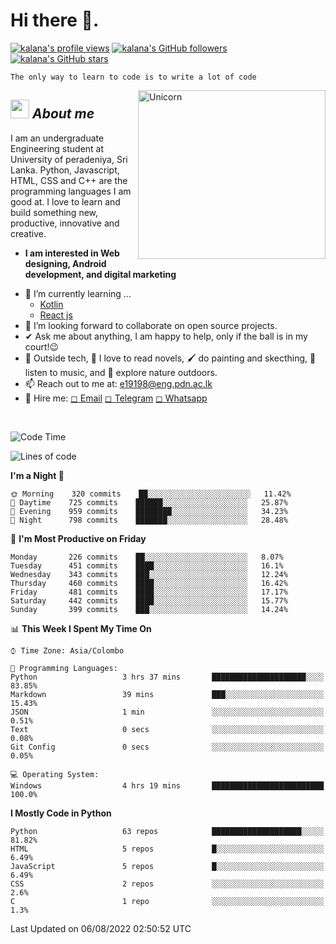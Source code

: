 <h1>Hi there 👋.</h1>

<a title="kalana's profile views " href="https://github.com/kalanakt" ><img src="https://komarev.com/ghpvc/?username=kalanakt&label=Profile%20views" alt="kalana's profile views"></a>
<a title="kalana's GitHub followers " href="https://github.com/kalanakt" ><img src="https://img.shields.io/github/followers/kalanakt?style=social" alt="kalana's GitHub followers"></a>
<a title="kalana's GitHub stars " href="https://github.com/kalanakt" ><img src="https://img.shields.io/github/stars/kalanakt?style=social" alt="kalana's GitHub stars "></a>

```
The only way to learn to code is to write a lot of code
```

<img align="right" width=300px height=270px alt="Unicorn" src="https://c.tenor.com/GN73MKBawZYAAAAi/busy-cute.gif" />

## <img src="https://media.giphy.com/media/ObNTw8Uzwy6KQ/giphy.gif" width=30px height=30px>&nbsp;***About me***

I am an undergraduate Engineering student at University of peradeniya, Sri Lanka. Python, Javascript, HTML, CSS and C++ are the programming languages I am good at. I love to learn and build something new, productive, innovative and creative.
* **I am interested in Web designing, Android development, and digital marketing**
- 🌱 I’m currently learning ...
  - <a href="https://kotlinlang.org/">Kotlin</a>
  - <a href="https://reactjs.org/">React js</a>
- 👯 I’m looking forward to collaborate on open source projects.
- ✔ Ask me about anything, I am happy to help, only if the ball is in my court!😉<br>
- 🌈 Outside tech, 📖 I love to read novels, 🖌️ do painting and skecthing, 🎵 listen to music, and 🌴 explore nature outdoors.
- 📫 Reach out to me at: <a href = "mailto: e19198@eng.pdn.ac.lk ">e19198@eng.pdn.ac.lk</a>
- 💌 Hire me:  <a href = "mailto: e19198@eng.pdn.ac.lk ">◻ Email</a> <a href = "https://t.me/kinu6">◻ Telegram</a>  <a href = "https://wa.me/94760351335">◻ Whatsapp</a>
<br>

<!--

### <img src="https://media.giphy.com/media/iY8CRBdQXODJSCERIr/giphy.gif" width=30px height=30px>&nbsp;***Here Are Some of My GitHub Statistics ....***
<br>
<table border="0" align="center">
<td width="50%" align="center">
<a href="https://github.com/anuraghazra/github-readme-stats"><img src="https://github-readme-stats.vercel.app/api?username=kalanakt&count_private=true&include_all_commits=true&theme=tokyonight&disable_animations=false"></a>
</td>
<td width="50%" align="center">
<a href="https://github.com/DenverCoder1/github-readme-streak-stats"><img src="https://github-readme-streak-stats.herokuapp.com/?user=kalanakt&theme=tokyonight">
</td></a>
</table>
<br>
-->

<!--START_SECTION:waka-->
![Code Time](http://img.shields.io/badge/Code%20Time-53%20hrs%2022%20mins-blue)

![Lines of code](https://img.shields.io/badge/From%20Hello%20World%20I%27ve%20Written-80%20Thousand%20lines%20of%20code-blue)

**I'm a Night 🦉** 

```text
🌞 Morning    320 commits    ██░░░░░░░░░░░░░░░░░░░░░░░   11.42% 
🌆 Daytime    725 commits    ██████░░░░░░░░░░░░░░░░░░░   25.87% 
🌃 Evening    959 commits    ████████░░░░░░░░░░░░░░░░░   34.23% 
🌙 Night      798 commits    ███████░░░░░░░░░░░░░░░░░░   28.48%

```
📅 **I'm Most Productive on Friday** 

```text
Monday       226 commits    ██░░░░░░░░░░░░░░░░░░░░░░░   8.07% 
Tuesday      451 commits    ████░░░░░░░░░░░░░░░░░░░░░   16.1% 
Wednesday    343 commits    ███░░░░░░░░░░░░░░░░░░░░░░   12.24% 
Thursday     460 commits    ████░░░░░░░░░░░░░░░░░░░░░   16.42% 
Friday       481 commits    ████░░░░░░░░░░░░░░░░░░░░░   17.17% 
Saturday     442 commits    ████░░░░░░░░░░░░░░░░░░░░░   15.77% 
Sunday       399 commits    ███░░░░░░░░░░░░░░░░░░░░░░   14.24%

```


📊 **This Week I Spent My Time On** 

```text
⌚︎ Time Zone: Asia/Colombo

💬 Programming Languages: 
Python                   3 hrs 37 mins       █████████████████████░░░░   83.85% 
Markdown                 39 mins             ███░░░░░░░░░░░░░░░░░░░░░░   15.43% 
JSON                     1 min               ░░░░░░░░░░░░░░░░░░░░░░░░░   0.51% 
Text                     0 secs              ░░░░░░░░░░░░░░░░░░░░░░░░░   0.08% 
Git Config               0 secs              ░░░░░░░░░░░░░░░░░░░░░░░░░   0.05%

💻 Operating System: 
Windows                  4 hrs 19 mins       █████████████████████████   100.0%

```

**I Mostly Code in Python** 

```text
Python                   63 repos            ████████████████████░░░░░   81.82% 
HTML                     5 repos             █░░░░░░░░░░░░░░░░░░░░░░░░   6.49% 
JavaScript               5 repos             █░░░░░░░░░░░░░░░░░░░░░░░░   6.49% 
CSS                      2 repos             ░░░░░░░░░░░░░░░░░░░░░░░░░   2.6% 
C                        1 repo              ░░░░░░░░░░░░░░░░░░░░░░░░░   1.3%

```



 Last Updated on 06/08/2022 02:50:52 UTC
<!--END_SECTION:waka-->

<!--
### <img src="https://media.giphy.com/media/iY8CRBdQXODJSCERIr/giphy.gif" width=30px height=30px>&nbsp;***Most Used Languages | Weekly Average....***
<br>
<table border="0" align="center" width="10%">
<td width="42%" align="center">
<a href="https://github.com/anuraghazra/github-readme-stats"><img src="https://github-readme-stats.vercel.app/api/top-langs/?username=kalanakt&theme=tokyonight&langs_count=10&layout=compact&range=last_7_days"></a> 
</td>
<td width="58%" align="center">
<a href="https://wakatime.com/"><img src="https://github-readme-stats.vercel.app/api/wakatime?username=codexo&layout=default&theme=tokyonight&langs_count=7&hide_title=true"></a>
</td>
</table>
<br>

### <img src="https://media.giphy.com/media/iY8CRBdQXODJSCERIr/giphy.gif" width=30px height=30px>&nbsp;***GitHub Activity Graph ....***
<br>
<table border="0" align="center">
<td width="100%" align="center">
<a href="https://github.com/ashutosh00710/github-readme-activity-graph"><img src="https://activity-graph.herokuapp.com/graph?username=kalanakt&theme=react-dark&radius=8&hide_border=true&color=35ff69&hide_title=true"></a>
</td>
</table>
-->
<!-- <br> 
<table border="0" align="center"> &card_width=420
<td width="28.42%" align="center">
<a href="https://github.com/anuraghazra/github-readme-stats"><img src="https://github-readme-stats.vercel.app/api/top-langs/?username=kalanakt&theme=tokyonight&v2"></a>
</td>
<td width="71.58%" align="center">
<a href="https://github.com/DenverCoder1/github-readme-streak-stats"><img src="https://activity-graph.herokuapp.com/graph?username=kalanakt&theme=react-dark&radius=8&hide_border=true&color=35ff69">
</td></a>
</table>
<br> -->

<!-- <p align="centre">
    <img src="https://github.com/kalanakt/kalanakt/blob/main/assets/HiGit.png" style="border-radius:50%"/>
</p> -->
<!--
![GitHub stars](https://img.shields.io/github/stars/kalanakt?style=social)
![GitHub followers](https://img.shields.io/github/followers/kalanakt?style=social)
[![Profile views](https://komarev.com/ghpvc/?username=kalanakt&label=Profile%20views)](https://github.com/kalanakt)
-->
<!-- <a href="https://www.buymeacoffee.com/kalanakt"><img src="https://img.buymeacoffee.com/button-api/?text=Buy me a coffee&emoji=☕&slug=kalanakt&button_colour=40DCA5&font_colour=ffffff&font_family=Cookie&outline_colour=000000&coffee_colour=FFDD00" alt="Buy Me A Coffee" style="height: 41px !important;width: 174px !important;box-shadow: 0px 3px 2px 0px rgba(190, 190, 190, 0.5) !important;-webkit-box-shadow: 0px 3px 2px 0px rgba(190, 190, 190, 0.5) !important;"/></a>

<p align="">
  <a href="https://instagram.com/kalanakt_" target="blank"><img align="center" src="https://raw.githubusercontent.com/rahuldkjain/github-profile-readme-generator/master/src/images/icons/Social/instagram.svg" alt="kalanakt" height="30" width="40" /></a>
  <a href="https://www.facebook.com/kalana.kithmina.735" target="blank"><img align="center" src="https://raw.githubusercontent.com/rahuldkjain/github-profile-readme-generator/master/src/images/icons/Social/facebook.svg" alt="kalanakt" height="30" width="40" /></a>
  <a href="https://t.me/kinu6" target="blank"><img align="center" src="https://telegra.ph/file/26d2289b53f2b5f183a49.png" alt="kalanakt" height="30" width="40" /></a>
  <a href="https://wa.me/94760351335" target="blank"><img align="center" src="https://raw.githubusercontent.com/rahuldkjain/github-profile-readme-generator/master/src/images/icons/Social/whatsapp.svg" alt="919496300461" height="30" width="40" /></a>
</p> -->
